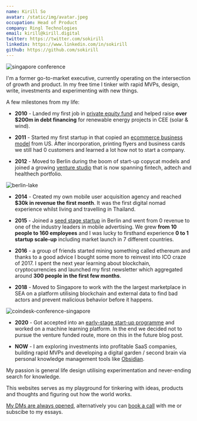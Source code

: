 ```yaml
---
name: Kirill So
avatar: /static/img/avatar.jpeg
occupation: Head of Product
company: Ringl Technologies
email: kirill@kirill.digital
twitter: https://twitter.com/sokirill
linkedin: https://www.linkedin.com/in/sokirill
github: https://github.com/sokirill
---
```


![singapore conference](/static/img/personal/conference-singapore.jpeg)

I'm a former go-to-market executive, currently operating on the intersection of growth and product. In my free time I tinker with rapid MVPs, design, write, investments and experimenting with new things.

A few milestones from my life:

- **2010** - Landed my first job in [private equity fund](https://www.enercap.com/) and helped raise **over $200m in debt financing** for renewable energy projects in CEE (solar & wind).

- **2011** - Started my first startup in that copied an [ecommerce business model](https://thehustle.co/how-one-of-the-worlds-fastest-growing-startups-burned-through-300m/) from US. After incorporation, printing flyers and business cards we still had 0 customers and learned a lot how not to start a company.
- **2012** - Moved to Berlin during the boom of start-up copycat models and joined a growing [venture studio](https://ioniq.com/portfolio/) that is now spanning fintech, adtech and healthech portfolio.

![berlin-lake](/static/img/personal/berlin.jpeg)

- **2014** - Created my own mobile user acquisition agency and reached **$30k in revenue the first month**. It was the first digital nomad experience whilst living and travelling in Thailand.
- **2015** - Joined a [seed stage startup](https://venturebeat.com/2014/10/03/1-million-seed-funding-led-by-point-nine-capital-investing-in-remerge-was-a-no-brainer-for-us/) in Berlin and went from 0 revenue to one of the industry leaders in mobile advertising. We grew **from 10 people to 160 employees** and I was lucky to firsthand experience **0 to 1 startup scale-up** including market launch in 7 different countries.

- **2016** - a group of friends started mining something called ethereum and thanks to a good advice I bought some more to reinvest into ICO craze of 2017. I spent the next year learning about blockchain, cryptocurrencies and launched my first newsletter which aggregated around **300 people in the first few months**.

- **2018** - Moved to Singapore to work with the the largest marketplace in SEA on a platform utilising blockchain and external data to find bad actors and prevent malicious behavior before it happens.

![coindesk-conference-singapore](/static/img/personal/singapore-coindesk.jpeg)

- **2020** - Got accepted into an [early-stage start-up programme](https://www.antler.co/) and worked on a machine learning platform. In the end we decided not to pursue the venture funded route, more on this in the future blog post.

- **NOW** - I am exploring investments into profitable SaaS companies, building rapid MVPs and developing a digital garden / second brain via personal knowledge management tools like [Obsidian](https://obsidian.md/).

My passion is general life design utilising experimentation and never-ending search for knowledge.

This websites serves as my playground for tinkering with ideas, products and thoughts and figuring out how the world works.

[My DMs are always opened](https://www.twitter.com/SoKirill), alternatively you can [book a call](https://calendar.kirillso.com/book) with me or subscibe to my essays.
